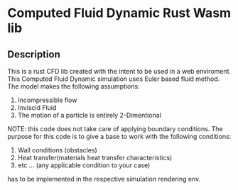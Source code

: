 # Computed Fluid Dynamic Rust Wasm lib

## Description
This is a rust CFD lib created with the intent to be used in a web enviroment. This Computed Fluid Dynamic simulation uses Euler based fluid method. 
The model makes the following assumptions: 
1. Incompressible flow
2. Inviscid Fluid
3. The motion of a particle is entirely 2-Dimentional

NOTE: this code does not take care of applying boundary conditions. The purpose for this code is to give a base to work with the following conditions:
1. Wall conditions (obstacles)
2. Heat transfer(materials heat transfer characteristics)
3. etc ... (any applicable condition to your case)
 
has to be implemented in the respective simulation rendering env.
